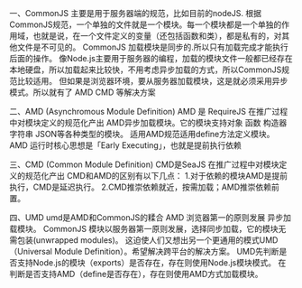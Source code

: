 一、CommonJS 主要是用于服务器端的规范，比如目前的nodeJS.
根据CommonJS规范，一个单独的文件就是一个模块。每一个模块都是一个单独的作用域，也就是说，在一个文件定义的变量（还包括函数和类），都是私有的，对其他文件是不可见的。
CommonJS 加载模块是同步的.所以只有加载完成才能执行后面的操作。
像Node.js主要用于服务器的编程，加载的模块文件一般都已经存在本地硬盘，所以加载起来比较快，不用考虑异步加载的方式，所以CommonJS规范比较适用。
但如果是浏览器环境，要从服务器加载模块，这是就必须采用异步模式。所以就有了 AMD  CMD 等解决方案

二、AMD (Asynchromous Module Definition)
AMD 是 RequireJS 在推广过程中对模块定义的规范化产出
AMD异步加载模块。它的模块支持对象 函数 构造器 字符串 JSON等各种类型的模块。
适用AMD规范适用define方法定义模块。
AMD 运行时核心思想是「Early Executing」，也就是提前执行依赖

 

三、CMD  (Common Module Definition)
CMD是SeaJS 在推广过程中对模块定义的规范化产出
CMD和AMD的区别有以下几点：
1.对于依赖的模块AMD是提前执行，CMD是延迟执行。
2.CMD推崇依赖就近，按需加载；AMD推崇依赖前置。


四、UMD
umd是AMD和CommonJS的糅合
AMD 浏览器第一的原则发展 异步加载模块。
CommonJS 模块以服务器第一原则发展，选择同步加载，它的模块无需包装(unwrapped modules)。
这迫使人们又想出另一个更通用的模式UMD （Universal Module Definition）。希望解决跨平台的解决方案。
UMD先判断是否支持Node.js的模块（exports）是否存在，存在则使用Node.js模块模式。
在判断是否支持AMD（define是否存在），存在则使用AMD方式加载模块。